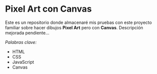 # Pixel Art con Canvas

Este es un repositorio donde almacenaré mis pruebas con este proyecto familiar sobre hacer dibujos **Pixel Art** pero con **Canvas**.
Descripción mejorada pendiente...

*Palabras clave:*

- HTML
- CSS
- JavaScript
- Canvas